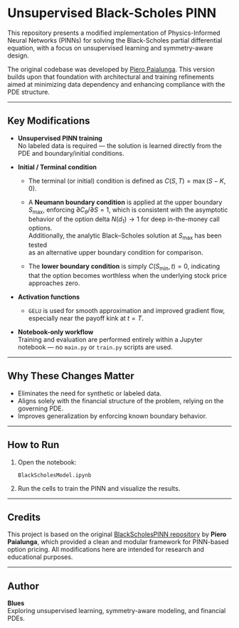 # Unsupervised Black-Scholes PINN

This repository presents a modified implementation of Physics-Informed Neural Networks (PINNs) for solving the Black-Scholes partial differential equation, with a focus on unsupervised learning and symmetry-aware design.

The original codebase was developed by [Piero Paialunga](https://github.com/PieroPaialungaAI/BlackScholesPINN). This version builds upon that foundation with architectural and training refinements aimed at minimizing data dependency and enhancing compliance with the PDE structure.

---

## Key Modifications

- **Unsupervised PINN training**  
  No labeled data is required — the solution is learned directly from the PDE and boundary/initial conditions.

- **Initial / Terminal condition**  
  - The terminal (or initial) condition is defined as $C(S, T) = \max(S - K, 0)$.

  - A **Neumann boundary condition** is applied at the upper boundary $S_{\max}$, enforcing $\partial C_\theta / \partial S = 1$, which is consistent with the asymptotic behavior of the option delta $N(d_1) \to 1$ for deep in-the-money call options.  
  Additionally, the analytic Black–Scholes solution at $S_{\max}$ has been tested  
  as an alternative upper boundary condition for comparison.

  - The **lower boundary condition** is simply $C(S_{\min}, t) = 0$,
  indicating that the option becomes worthless when the underlying stock price approaches zero.

- **Activation functions**
   - `GELU` is used for smooth approximation and improved gradient flow,  
    especially near the payoff kink at $t = T$.

- **Notebook-only workflow**  
  Training and evaluation are performed entirely within a Jupyter notebook — no `main.py` or `train.py` scripts are used.

---
## Why These Changes Matter

- Eliminates the need for synthetic or labeled data.
- Aligns solely with the financial structure of the problem, relying on the governing PDE.
- Improves generalization by enforcing known boundary behavior.

---

## How to Run

1. Open the notebook:
   ```
   BlackScholesModel.ipynb
   ```

2. Run the cells to train the PINN and visualize the results.

---

## Credits

This project is based on the original [BlackScholesPINN repository](https://github.com/PieroPaialungaAI/BlackScholesPINN) by **Piero Paialunga**, which provided a clean and modular framework for PINN-based option pricing. All modifications here are intended for research and educational purposes.

---

## Author

**Blues**  
Exploring unsupervised learning, symmetry-aware modeling, and financial PDEs.

